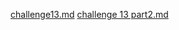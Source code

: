 [challenge13.md](https://gist.github.com/SuhaibRSQSI/218430c087877532abf97e5353d95b1e)
[challenge 13 part2.md](https://gist.github.com/SuhaibRSQSI/218430c087877532abf97e5353d95b1e)
